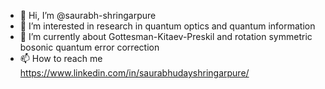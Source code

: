 - 👋 Hi, I’m @saurabh-shringarpure
- 👀 I’m interested in research in quantum optics and quantum information
- 🌱 I’m currently about Gottesman-Kitaev-Preskil and rotation symmetric bosonic quantum error correction
- 📫 How to reach me https://www.linkedin.com/in/saurabhudayshringarpure/

<!---
saurabh-shringarpure/saurabh-shringarpure is a ✨ special ✨ repository because its `README.md` (this file) appears on your GitHub profile.
You can click the Preview link to take a look at your changes.
--->
